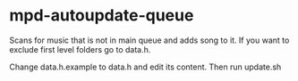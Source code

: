 # mpd-autoupdate-queue

Scans for music that is not in main queue and adds song to it. 
If you want to exclude first level folders go to data.h.

Change data.h.example to data.h and edit its content. Then run update.sh
